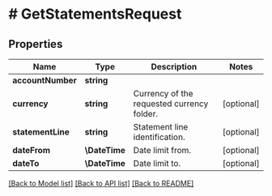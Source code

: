 # # GetStatementsRequest

## Properties

Name | Type | Description | Notes
------------ | ------------- | ------------- | -------------
**accountNumber** | **string** |  |
**currency** | **string** | Currency of the requested currency folder. | [optional]
**statementLine** | **string** | Statement line identification. | [optional]
**dateFrom** | **\DateTime** | Date limit from. | [optional]
**dateTo** | **\DateTime** | Date limit to. | [optional]

[[Back to Model list]](../../README.md#models) [[Back to API list]](../../README.md#endpoints) [[Back to README]](../../README.md)
